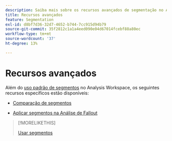 ```yaml
---
description: Saiba mais sobre os recursos avançados de segmentação no Analysis Workspace.
title: Recursos avançados
feature: Segmentation
exl-id: d8bf7d36-32d7-4652-b744-7cc915d94b79
source-git-commit: 35f2812c1a1a4eed090e04d67014fcebf88a80ec
workflow-type: tm+mt
source-wordcount: '37'
ht-degree: 13%

---
```


# Recursos avançados

Além do [uso padrão de segmentos](/help/components/segmentation/segmentation-workflow/t-seg-apply.md) no Analysis Workspace, os seguintes recursos específicos estão disponíveis:

* [Comparação de segmentos ](/help/analyze/analysis-workspace/c-panels/c-segment-comparison/segment-comparison.md)

* [Aplicar segmentos na Análise de Fallout](https://experienceleague.adobe.com/docs/analytics/analyze/analysis-workspace/visualizations/fallout/compare-segments-fallout.html?lang=pt-BR)

>[!MORELIKETHIS]
>
>[Usar segmentos](segmentation-workflow/t-seg-apply.md)
